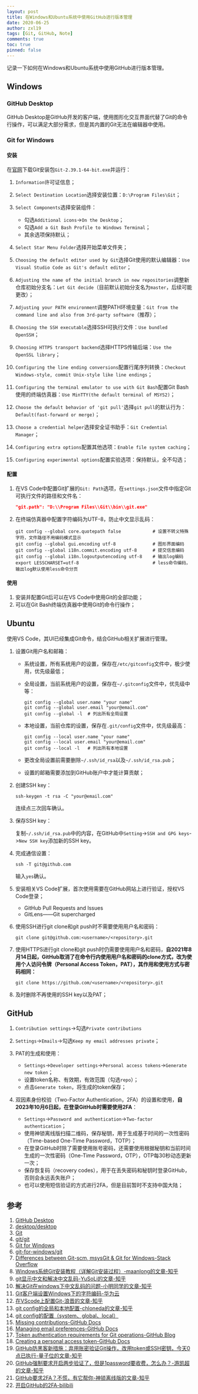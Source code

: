 ```yaml
---
layout: post
title: 在Windows和Ubuntu系统中使用GitHub进行版本管理
date: 2020-06-25
author: zxl19
tags: [Git, GitHub, Note]
comments: true
toc: true
pinned: false
---
```


记录一下如何在Windows和Ubuntu系统中使用GitHub进行版本管理。

<!-- more -->

## Windows

### GitHub Desktop

GitHub Desktop是GitHub开发的客户端，使用图形化交互界面代替了Git的命令行操作，可以满足大部分需求，但是其内置的Git无法在编辑器中使用。

### Git for Windows

#### 安装

在[官网](https://git-scm.com/download/win)下载Git安装包`Git-2.39.1-64-bit.exe`并运行：

1. `Information`许可证信息；
2. `Select Destination Location`选择安装位置：`D:\Program Files\Git`；
3. `Select Components`选择安装组件：

    - 勾选`Additional icons`->`On the Desktop`；
    - 勾选`Add a Git Bash Profile to Windows Terminal`；
    - 其余选项保持默认；

4. `Select Star Menu Folder`选择开始菜单文件夹；
5. `Choosing the default editor used by Git`选择Git使用的默认编辑器：`Use Visual Studio Code as Git's default editor`；
6. `Adjusting the name of the initial branch in new repositories`调整新仓库初始分支名：`Let Git decide`（目前默认初始分支名为`master`，后续可能更改）；
7. `Adjusting your PATH environment`调整PATH环境变量：`Git from the command line and also from 3rd-party software`（推荐）；
8. `Choosing the SSH executable`选择SSH可执行文件：`Use bundled OpenSSH`；
9. `Choosing HTTPS transport backend`选择HTTPS传输后端：`Use the OpenSSL library`；
10. `Configuring the line ending conversions`配置行尾序列转换：`Checkout Windows-style, commit Unix-style like line endings`；
11. `Configuring the terminal emulator to use with Git Bash`配置Git Bash使用的终端仿真器：`Use MinTTY(the default terminal of MSYS2)`；
12. `Choose the default behavior of 'git pull'`选择`git pull`的默认行为：`Default(fast-forward or merge)`；
13. `Choose a credential helper`选择安全证书助手：`Git Credential Manager`；
14. `Configuring extra options`配置其他选项：`Enable file system caching`；
15. `Configuring experimental options`配置实验选项：保持默认，全不勾选；

#### 配置

1. 在VS Code中配置Git扩展的`Git: Path`选项，在`settings.json`文件中指定Git可执行文件的路径和文件名：

    ```json
    "git.path": "D:\\Program Files\\Git\\bin\\git.exe"
    ```

2. 在终端仿真器中配置字符编码为UTF-8，防止中文显示乱码：

    ```shell
    git config --global core.quotepath false            # 设置不转义特殊字符，文件路径不用编码模式显示
    git config --global gui.encoding utf-8              # 图形界面编码
    git config --global i18n.commit.encoding utf-8      # 提交信息编码
    git config --global i18n.logoutputencoding utf-8    # 输出log编码
    export LESSCHARSET=utf-8                            # less命令编码，输出log默认使用less命令分页
    ```

#### 使用

1. 安装并配置Git后可以在VS Code中使用Git的全部功能；
2. 可以在Git Bash终端仿真器中使用Git的命令行操作；

## Ubuntu

使用VS Code，其UI已经集成Git命令，结合GitHub相关扩展进行管理。

1. 设置Git用户名和邮箱：

    - 系统设置，所有系统用户的设置，保存在`/etc/gitconfig`文件中，极少使用，优先级最低；
    - 全局设置，当前系统用户的设置，保存在`~/.gitconfig`文件中，优先级中等：

        ```shell
        git config --global user.name "your name"
        git config --global user.email "your@email.com"
        git config --global -l  # 列出所有全局设置
        ```

    - 本地设置，当前仓库的设置，保存在`.git/config`文件中，优先级最高：

        ```shell
        git config --local user.name "your name"
        git config --local user.email "your@email.com"
        git config --local -l   # 列出所有本地设置
        ```

    - 更改全局设置前需要删除`~/.ssh/id_rsa`以及`~/.ssh/id_rsa.pub`；
    - 设置的邮箱需要添加到GitHub账户中才能计算贡献；

2. 创建SSH key：

    ```shell
    ssh-keygen -t rsa -C "your@email.com"
    ```

    连续点三次回车确认。

3. 保存SSH key：

    复制`~/.ssh/id_rsa.pub`中的内容，在GitHub中`Setting`->`SSH and GPG keys`->`New SSH key`添加新的SSH key。

4. 完成通信设置：

    ```shell
    ssh -T git@github.com
    ```

    输入`yes`确认。

5. 安装相关VS Code扩展，首次使用需要在GitHub网站上进行验证，授权VS Code登录；

    - GitHub Pull Requests and Issues
    - GitLens——Git supercharged

6. 使用SSH进行git clone和git push时不需要使用用户名和密码：

    ```shell
    git clone git@github.com:<username>/<repository>.git
    ```

7. 使用HTTPS进行git clone和git push时仍需要使用用户名和密码，**自2021年8月14日起，GitHub取消了在命令行内使用用户名和密码的clone方式，改为使用个人访问令牌（Personal Access Token，PAT），其作用和使用方式与密码相同：**

    ```shell
    git clone https://github.com/<username>/<repository>.git
    ```

8. 及时删除不再使用的SSH key以及PAT；

## GitHub

1. `Contribution settings`->勾选`Private contributions`
2. `Settings`->`Emails`->勾选`Keep my email addresses private`；
3. PAT的生成和使用：

    - `Settings`->`Developer settings`->`Personal access tokens`->`Generate new token`；
    - 设置token名称、有效期，有效范围（勾选`repo`）；
    - 点击`Generate token`，将生成的token保存；

4. 双因素身份校验（Two-Factor Authentication，2FA）的设置和使用，**自2023年10月6日起，在登录GitHub时需要使用2FA**：

    - `Settings`->`Password and authentication`->`Two-factor authentication`；
    - 使用神锁离线版扫描二维码，保存秘钥，用于生成基于时间的一次性密码（Time-based One-Time Password，TOTP）；
    - 在登录GitHub时除了需要使用账号密码，还需要使用根据秘钥和当前时间生成的一次性密码（One-Time Password，OTP），OTP每30秒动态更新一次；
    - 保存恢复码（recovery codes），用于在丢失密码和秘钥时登录GitHub，否则会永远丢失账户；
    - 也可以使用短信验证的方式进行2FA，但是目前暂时不支持中国大陆；

## 参考

1. [GitHub Desktop](https://desktop.github.com)
2. [desktop/desktop](https://github.com/desktop/desktop)
3. [Git](https://git-scm.com)
4. [git/git](https://github.com/git/git)
5. [Git for Windows](https://gitforwindows.org)
6. [git-for-windows/git](https://github.com/git-for-windows/git)
7. [Differences between Git-scm, msysGit & Git for Windows-Stack Overflow](https://stackoverflow.com/questions/22310007/differences-between-git-scm-msysgit-git-for-windows)
8. [Windows系统Git安装教程（详解Git安装过程）-maanlong的文章-知乎](https://zhuanlan.zhihu.com/p/242540359)
9. [git显示中文和解决中文乱码-YuSoLi的文章-知乎](https://zhuanlan.zhihu.com/p/133706032)
10. [解决Git在windows下中文乱码的问题-小明同学的文章-知乎](https://zhuanlan.zhihu.com/p/357002483)
11. [Git客户端设置Windows下的字符编码-华为云](https://support.huaweicloud.com/usermanual-codehub/devcloud_hlp_0954.html)
12. [在VScode上配置Git-浪晋的文章-知乎](https://zhuanlan.zhihu.com/p/31417255)
13. [git config的全局和本地配置-chloneda的文章-知乎](https://zhuanlan.zhihu.com/p/121471974)
14. [git config的配置（system、global、local）](https://www.panyanbin.com/article/ff4e1f85.html)
15. [Missing contributions-GitHub Docs](https://docs.github.com/en/account-and-profile/setting-up-and-managing-your-github-profile/managing-contribution-settings-on-your-profile/why-are-my-contributions-not-showing-up-on-my-profile)
16. [Managing email preferences-GitHub Docs](https://docs.github.com/en/account-and-profile/setting-up-and-managing-your-personal-account-on-github/managing-email-preferences)
17. [Token authentication requirements for Git operations-GitHub Blog](https://github.blog/2020-12-15-token-authentication-requirements-for-git-operations/)
18. [Creating a personal access token-GitHub Docs](https://docs.github.com/en/authentication/keeping-your-account-and-data-secure/creating-a-personal-access-token)
19. [GitHub防黑客新措施：弃用账密验证Git操作，改用token或SSH密钥，今天0点已执行-量子位的文章-知乎](https://zhuanlan.zhihu.com/p/399759963)
20. [GitHub强制要求开启两步验证了，但是1password要收费，怎么办？-游凯超的文章-知乎](https://zhuanlan.zhihu.com/p/615693483)
21. [GitHub要求2FA？不慌，有它帮你-神锁离线版的文章-知乎](https://zhuanlan.zhihu.com/p/512717901)
22. [开启GitHub的2FA-bilibili](https://www.bilibili.com/video/BV1sU4y1S7LA)
